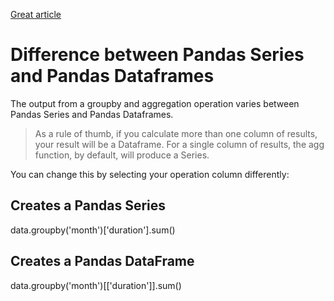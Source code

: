 [Great article](https://www.shanelynn.ie/summarising-aggregation-and-grouping-data-in-python-pandas/)

# Difference between Pandas Series and Pandas Dataframes
The output from a groupby and aggregation operation varies between Pandas Series and Pandas Dataframes. 

> As a rule of thumb, if you calculate more than one column of results, your result will be a Dataframe. For a single column of results, the agg function, by default, will produce a Series.

You can change this by selecting your operation column differently:

## Creates a Pandas Series
data.groupby('month')['duration'].sum() 

## Creates a Pandas DataFrame
data.groupby('month')[['duration']].sum()

